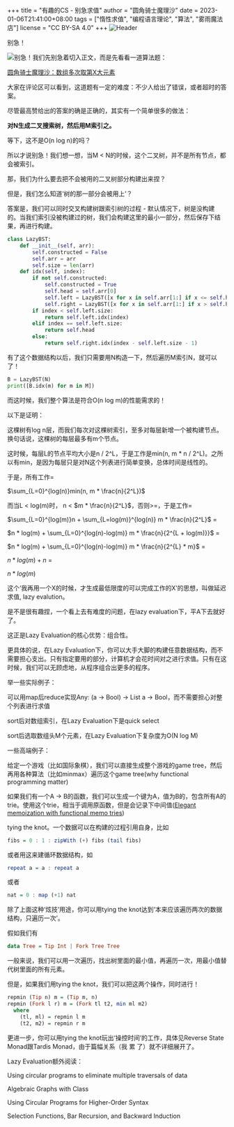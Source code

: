 +++
title = "有趣的CS - 别急求值"
author = "圆角骑士魔理沙"
date = 2023-01-06T21:41:00+08:00
tags = ["惰性求值", "编程语言理论", "算法", "雾雨魔法店"]
license = "CC BY-SA 4.0"
+++
![Header](v2-fbf85d3efa95f5483b24d5f4ca20ea1c_1440w.image.jpeg)

别急！

![](v2-fbf85d3efa95f5483b24d5f4ca20ea1c_b.jpg "别急！")我们先别急着切入正文，而是先看看一道算法题：

[圆角骑士魔理沙：数组多次取第X大元素](../578714898)

大家在评论区可以看到，这道题有一定的难度：不少人给出了错误，或者超时的答案。

尽管最高赞给出的答案的确是正确的，其实有一个简单很多的做法：

<strong>对N生成二叉搜索树，然后用M索引之。</strong>

等下，这不是O(n log n)的吗？

所以才说别急！我们想一想，当M \< N的时候，这个二叉树，并不是所有节点，都会被索引。

那，我们为什么要去把不会被用的二叉树部分构建出来捏？

但是，我们怎么知道‘树的那一部分会被用上’？

答案是，我们可以同时交叉构建树跟索引树的过程 - 默认情况下，树是没构建的。当我们索引没被构建过的树，我们会构建这里的最小一部分，然后保存下结果，再进行构建。

````python
class LazyBST:
    def __init__(self, arr):
        self.constructed = False
        self.arr = arr
        self.size = len(arr)
    def idx(self, index):
        if not self.constructed:
            self.constructed = True
            self.head = self.arr[0]
            self.left = LazyBST([x for x in self.arr[1:] if x <= self.head])
            self.right = LazyBST([x for x in self.arr[1:] if x > self.head])
        if index < self.left.size:
            return self.left.idx(index)
        elif index == self.left.size:
            return self.head
        else:
            return self.right.idx(index - self.left.size - 1)
````

有了这个数据结构以后，我们只需要用N构造一下，然后遍历M索引N，就可以了！

````python
B = LazyBST(N)
print([B.idx(m) for m in M])
````

而这时候，我们整个算法是符合O(n log m)的性能需求的！

以下是证明：

这棵树有log n层，而我们每次对这棵树索引，至多对每层新增一个被构建节点。换句话说，这棵树的每层最多有m个节点。

这时候，每层L的节点平均大小是n / 2^L，于是工作是min(n, m \* n / 2^L)。之所以有min，是因为每层只是对N这个列表进行简单变换，总体时间是线性的。

于是，所有工作=

$\sum_{L=0}^{log(n)}min(n, m * \frac{n}{2^L})$ 

而当L \< log(m)时， n \< $m * \frac{n}{2^L}$，否则>=，于是工作=

$\sum_{L=0}^{log(m)}n + \sum_{L=log(m)}^{log(n)} m * \frac{n}{2^L}$ =

$n * log(m) + \sum_{L=0}^{log(n)-log(m)} m * \frac{n}{2^{L + log(m)}}$ =

$n * log(m) + \sum_{L=0}^{log(n)-log(m)} m * \frac{n}{2^{L} * m}$ =

$n * log(m) + n$ =

$n * log(m)$

这个‘我再用一个X的时候，才生成最低限度的可以完成工作的X’的思想，叫做延迟求值, lazy evalution。

是不是很有趣捏，一个看上去有难度的问题，在lazy evaluation下，平A下去就好了。

这正是Lazy Evaluation的核心优势：组合性。

更具体的说，在Lazy Evaluation下，你可以大手大脚的构建任意数据结构，而不需要担心支出。只有指定要用的部分，计算机才会花时间对之进行求值。只有在这时候，我们可以无顾虑地，从程序组合出更多的程序。

举一些实际例子：

可以用map后reduce实现Any: (a -> Bool) -> List a -> Bool，而不需要担心对整个列表进行求值

sort后对数组索引，在Lazy Evaluation下是quick select

sort后选取数组头M个元素，在Lazy Evaluation下复杂度为O(N log M)

一些高端例子：

给定一个游戏（比如国际象棋），我们可以直接生成整个游戏的game tree，然后再用各种算法（比如minmax）遍历这个game tree(why functional programming matter)

如果我们有一个A -> B的函数，我们可以生成一个键为A，值为B的，包含所有A的trie。使用这个trie，相当于调用原函数，但是会记录下中间值([Elegant memoization with functional memo tries](http://conal.net/blog/posts/elegant-memoization-with-functional-memo-tries))

tying the knot。一个数据可以在构建的过程引用自身，比如

````haskell
fibs = 0 : 1 : zipWith (+) fibs (tail fibs)
````

或者用这来建循环数据结构，如

````haskell
repeat a = a : repeat a
````

或者

````haskell
nat = 0 : map (+1) nat
````

除了上面这种‘炫技’用途，你可以用tying the knot达到‘本来应该遍历两次的数据结构，只遍历一次’。

假如我们有

````haskell
data Tree = Tip Int | Fork Tree Tree
````

一般来说，我们可以用一次遍历，找出树里面的最小值，再遍历一次，用最小值替代树里面的所有元素。

但是，如果我们用tying the knot，我们可以把这两个操作，同时进行！

````haskell
repmin (Tip n) m = (Tip m, n)
repmin (Fork l r) m = (Fork tl t2, min ml m2)
  where
    (tl, ml) = repmin l m
    (t2, m2) = repmin r m
````

更进一步，你可以用tying the knot玩出‘操控时间’的工作，具体见Reverse State Monad跟Tardis Monad，由于篇幅关系（我 累 了）就不详细展开了。

Lazy Evaluation额外阅读：

Using circular programs to eliminate multiple traversals of data

Algebraic Graphs with Class

Using Circular Programs for Higher-Order Syntax

Selection Functions, Bar Recursion, and Backward Induction
